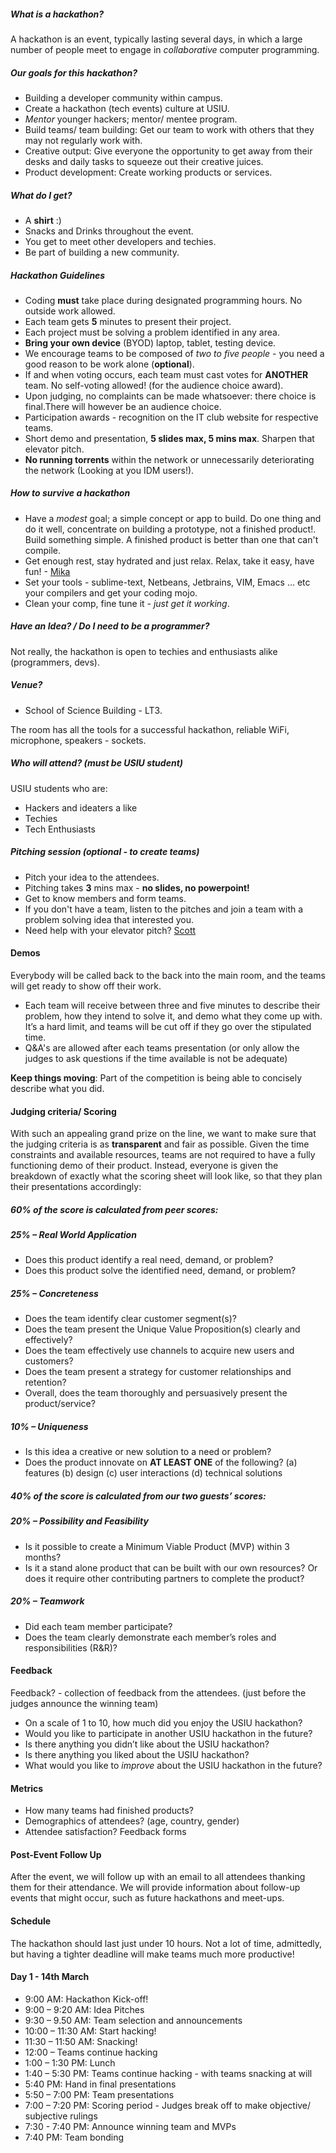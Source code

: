 ##### What is a _hackathon_?

A hackathon is an event, typically lasting several days, in which a large number of people meet to engage in _collaborative_ computer programming.


##### Our goals for this hackathon?

- Building a developer community within campus.
- Create a hackathon (tech events) culture at USIU.
- _Mentor_ younger hackers; mentor/ mentee program.
- Build teams/ team building: Get our team to work with others that they may not regularly work with.
- Creative output: Give everyone the opportunity to get away from their desks and daily tasks to squeeze out their creative juices.
- Product development: Create working products or services.


##### What do I get?

- A **shirt** :)
- Snacks and Drinks throughout the event.
- You get to meet other developers and techies.
- Be part of building a new community.


##### Hackathon Guidelines

- Coding **must** take place during designated programming hours. No outside work allowed.
- Each team gets **5** minutes to present their project.
- Each project must be solving a problem identified in any area.
- **Bring your own device** (BYOD) laptop, tablet, testing device.
- We encourage teams to be composed of _two to five people_ - you need a good reason to be work alone (**optional**).
- If and when voting occurs, each team must cast votes for **ANOTHER** team. No self-voting allowed! (for the audience choice award).
- Upon judging, no complaints can be made whatsoever: there choice is final.There will however be an audience choice.
- Participation awards - recognition on the IT club website for respective teams.
- Short demo and presentation, **5 slides max, 5 mins max**. Sharpen that elevator pitch.
- **No running torrents** within the network or unnecessarily deteriorating the network (Looking at you IDM users!).


##### How to survive a hackathon


- Have a _modest_ goal; a simple concept or app to build. Do one thing and do it well, concentrate on building a prototype, not a finished product!. Build something simple. A finished product is better than one that can't compile.
- Get enough rest, stay hydrated and just relax. Relax, take it easy, have fun! - [Mika](https://www.youtube.com/watch?v=RVmG_d3HKBA)
- Set your tools - sublime-text, Netbeans, Jetbrains, VIM, Emacs ... etc your compilers and get your coding mojo.
- Clean your comp, fine tune it - _just get it working_.


##### Have an Idea? / Do I need to be a programmer?

Not really, the hackathon is open to techies and enthusiasts alike (programmers, devs).


##### Venue?

- School of Science Building - LT3.

The room has all the tools for a successful hackathon, reliable WiFi, microphone, speakers - sockets.


##### Who will attend? (must be USIU student)

USIU students who are: 
- Hackers and ideaters a like
- Techies
- Tech Enthusiasts


##### Pitching session (optional - to create teams)

- Pitch your idea to the attendees.
- Pitching takes **3** mins max - **no slides, no powerpoint!**
- Get to know members and form teams.
- If you don't have a team, listen to the pitches and join a team with a problem solving idea that interested you.
- Need help with your elevator pitch? [Scott](http://scottberkun.com/essays/38-how-to-pitch-an-idea/)



#### Demos

Everybody will be called back to the back into the main room, and the teams will get ready to show off their work.

- Each team will receive between three and five minutes to describe their problem, how they intend to solve it, and demo what they come up with. It’s a hard limit, and teams will be cut off if they go over the stipulated time.
- Q&A's are allowed after each teams presentation (or only allow the judges to ask questions if the time available is not be adequate)

**Keep things moving**: Part of the competition is being able to concisely describe what you did.


#### Judging criteria/ Scoring


With such an appealing grand prize on the line, we want to make sure that the judging criteria is as **transparent** and fair as possible. Given the time constraints and available resources, teams are not required to have a fully functioning demo of their product. Instead, everyone is given the breakdown of exactly what the scoring sheet will look like, so that they plan their presentations accordingly:

##### 60% of the score is calculated from peer scores:

##### 25% – Real World Application

- Does this product identify a real need, demand, or problem?
- Does this product solve the identified need, demand, or problem?

##### 25% – Concreteness

- Does the team identify clear customer segment(s)?
- Does the team present the Unique Value Proposition(s) clearly and effectively?
- Does the team effectively use channels to acquire new users and customers?
- Does the team present a strategy for customer relationships and retention?
- Overall, does the team thoroughly and persuasively present the product/service?

##### 10% – Uniqueness

- Is this idea a creative or new solution to a need or problem?
- Does the product innovate on **AT LEAST ONE** of the following?
(a) features
(b) design
(c) user interactions
(d) technical solutions

##### 40% of the score is calculated from our two guests’ scores:

##### 20% – Possibility and Feasibility

- Is it possible to create a Minimum Viable Product (MVP) within 3 months?
- Is it a stand alone product that can be built with our own resources? Or does it require other contributing partners to complete the product?

##### 20% – Teamwork

- Did each team member participate?
- Does the team clearly demonstrate each member’s roles and responsibilities (R&R)?


#### Feedback

Feedback? - collection of feedback from the attendees. (just before the judges announce the winning team)

- On a scale of 1 to 10, how much did you enjoy the USIU hackathon?
- Would you like to participate in another USIU hackathon in the future?
- Is there anything you didn’t like about the USIU hackathon?
- Is there anything you liked about the USIU hackathon?
- What would you like to _improve_ about the USIU hackathon in the future?


#### Metrics

- How many teams had finished products?
- Demographics of attendees? (age, country, gender)
- Attendee satisfaction? Feedback forms


#### Post-Event Follow Up

After the event, we will follow up with an email to all attendees thanking them for their attendance. We will provide information about follow-up events that might occur, such as future hackathons and meet-ups.


#### Schedule

The hackathon should last just under 10 hours. Not a lot of time, admittedly, but having a tighter deadline will make teams much more productive!

#### Day 1 - 14th March

* 9:00 AM: Hackathon Kick-off!
* 9:00 – 9:20 AM: Idea Pitches
* 9:30 – 9.50 AM: Team selection and announcements
* 10:00 – 11:30 AM: Start hacking!
* 11:30 – 11:50 AM: Snacking!
* 12:00 – Teams continue hacking
* 1:00 – 1:30 PM: Lunch
* 1:40 – 5:30 PM: Teams continue hacking - with teams snacking at will
* 5:40 PM: Hand in final presentations
* 5:50 – 7:00 PM: Team presentations
* 7:00 – 7:20 PM: Scoring period - Judges break off to make objective/ subjective rulings
* 7:30 - 7:40 PM: Announce winning team and MVPs
* 7:40 PM: Team bonding
